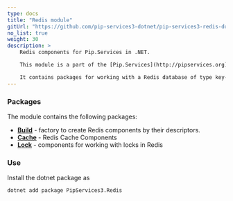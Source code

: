 ```yaml
---
type: docs
title: "Redis module"
gitUrl: "https://github.com/pip-services3-dotnet/pip-services3-redis-dotnet"
no_list: true
weight: 30
description: > 
    Redis components for Pip.Services in .NET. 

    This module is a part of the [Pip.Services](http://pipservices.org) polyglot microservices toolkit.

    It contains packages for working with a Redis database of type key-value. 
---
```


### Packages

The module contains the following packages:
- [**Build**](build) - factory to create Redis components by their descriptors.
- [**Cache**](cache) - Redis Cache Components
- [**Lock**](lock) - components for working with locks in Redis


### Use

Install the dotnet package as
```bash
dotnet add package PipServices3.Redis
```
